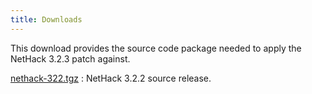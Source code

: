 ```yaml
---
title: Downloads
---
```

This download provides the source code package needed to apply the NetHack 3.2.3 patch against.

[nethack-322.tgz](http://sourceforge.net/projects/nethack/files/nethack/3.2.2/nethack-322.tgz/download)
: NetHack 3.2.2 source release.
